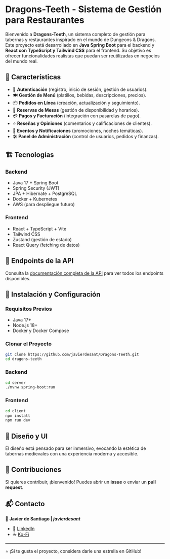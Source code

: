 # Dragons-Teeth - Sistema de Gestión para Restaurantes

Bienvenido a **Dragons-Teeth**, un sistema completo de gestión para tabernas y restaurantes inspirado en el mundo de Dungeons & Dragons. Este proyecto está desarrollado en **Java Spring Boot** para el backend y **React con TypeScript y Tailwind CSS** para el frontend. Su objetivo es ofrecer funcionalidades realistas que puedan ser reutilizadas en negocios del mundo real.

## 🚀 Características
- 🔐 **Autenticación** (registro, inicio de sesión, gestión de usuarios).
- 🍽️ **Gestión de Menú** (platillos, bebidas, descripciones, precios).
- 📦 **Pedidos en Línea** (creación, actualización y seguimiento).
- 📅 **Reservas de Mesas** (gestión de disponibilidad y horarios).
- 💳 **Pagos y Facturación** (integración con pasarelas de pago).
- ⭐ **Reseñas y Opiniones** (comentarios y calificaciones de clientes).
- 📢 **Eventos y Notificaciones** (promociones, noches temáticas).
- 🛠️ **Panel de Administración** (control de usuarios, pedidos y finanzas).

## 🏗️ Tecnologías
### **Backend**
- Java 17 + Spring Boot
- Spring Security (JWT)
- JPA + Hibernate + PostgreSQL
- Docker + Kubernetes
- AWS (para despliegue futuro)

### **Frontend**
- React + TypeScript + Vite
- Tailwind CSS
- Zustand (gestión de estado)
- React Query (fetching de datos)

## 📌 Endpoints de la API
Consulta la [documentación completa de la API](./server/docs/api.md) para ver todos los endpoints disponibles.

## 📖 Instalación y Configuración
### **Requisitos Previos**
- Java 17+
- Node.js 18+
- Docker y Docker Compose

### **Clonar el Proyecto**
```sh
git clone https://github.com/javierdesant/Dragons-Teeth.git
cd dragons-teeth
```

### **Backend**
```sh
cd server
./mvnw spring-boot:run
```

### **Frontend**
```sh
cd client
npm install
npm run dev
```

## 🎨 Diseño y UI
El diseño está pensado para ser inmersivo, evocando la estética de tabernas medievales con una experiencia moderna y accesible.

## 📢 Contribuciones
Si quieres contribuir, ¡bienvenido! Puedes abrir un **issue** o enviar un **pull request**.

## 📬 Contacto
📍 **Javier de Santiago | _javierdesant_**
- 💼 [LinkedIn](https://www.linkedin.com/in/javierdesant)
- ☕ [Ko-Fi](https://ko-fi.com/javierdesant)

---

⭐ ¡Si te gusta el proyecto, considera darle una estrella en GitHub!  
